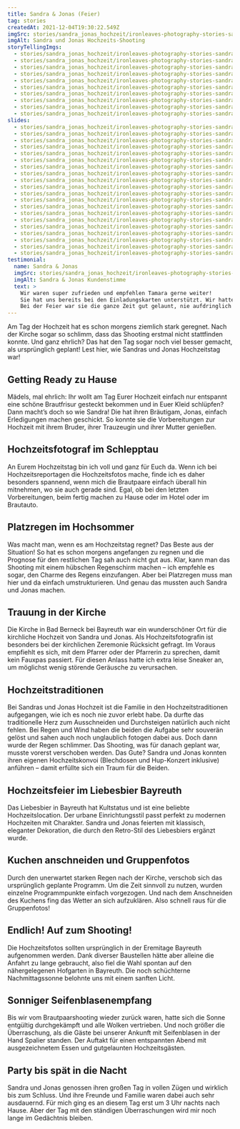```yaml
---
title: Sandra & Jonas (Feier)
tag: stories
createdAt: 2021-12-04T19:30:22.549Z
imgSrc: stories/sandra_jonas_hochzeit/ironleaves-photography-stories-sandra-jonas-hochzeit.jpg
imgAlt: Sandra und Jonas Hochzeits-Shooting
storyTellingImgs:
  - stories/sandra_jonas_hochzeit/ironleaves-photography-stories-sandra-jonas-hochzeit-beitrag-ablauf-getting-ready-braut.jpg
  - stories/sandra_jonas_hochzeit/ironleaves-photography-stories-sandra-jonas-hochzeit-beitrag-ablauf-regen-auto-braut.jpg
  - stories/sandra_jonas_hochzeit/ironleaves-photography-stories-sandra-jonas-hochzeit-beitrag-ablauf-regen-hochzeitstag.jpg
  - stories/sandra_jonas_hochzeit/ironleaves-photography-stories-sandra-jonas-hochzeit-beitrag-ablauf-kirche-bad-berneck.jpg
  - stories/sandra_jonas_hochzeit/ironleaves-photography-stories-sandra-jonas-hochzeit-beitrag-ablauf-hochzeitstraditionen-herz-leinwand.jpg
  - stories/sandra_jonas_hochzeit/ironleaves-photography-stories-sandra-jonas-hochzeit-beitrag-ablauf-liebesbier-hochzeitslocation.jpg
  - stories/sandra_jonas_hochzeit/ironleaves-photography-stories-sandra-jonas-hochzeit-beitrag-ablauf-programm-planen-kuchen-anschneiden.jpg
  - stories/sandra_jonas_hochzeit/ironleaves-photography-stories-sandra-jonas-hochzeit-beitrag-ablauf-brautpaarshooting-hochzeitsshooting.jpg
  - stories/sandra_jonas_hochzeit/ironleaves-photography-stories-sandra-jonas-hochzeit-beitrag-ablauf-seifenblasen-spalier.jpg
  - stories/sandra_jonas_hochzeit/ironleaves-photography-stories-sandra-jonas-hochzeit-beitrag-ablauf-party-erster-tanz.jpg
slides:
  - stories/sandra_jonas_hochzeit/ironleaves-photography-stories-sandra-jonas-hochzeit-slider-reportage-shooting-pfuetze-spiegelung-abends.jpg
  - stories/sandra_jonas_hochzeit/ironleaves-photography-stories-sandra-jonas-hochzeit-slider-reportage-seifenblasen-einmarsch.jpg
  - stories/sandra_jonas_hochzeit/ironleaves-photography-stories-sandra-jonas-hochzeit-slider-shooting-verliebt-vertraulichkeit.jpg
  - stories/sandra_jonas_hochzeit/ironleaves-photography-stories-sandra-jonas-hochzeit-slider-shooting-schnappschuss.jpg
  - stories/sandra_jonas_hochzeit/ironleaves-photography-stories-sandra-jonas-hochzeit-slider-shooting-auf-haenden-tragend-spass.jpg
  - stories/sandra_jonas_hochzeit/ironleaves-photography-stories-sandra-jonas-hochzeit-slider-shooting-blumen-fruehling.jpg
  - stories/sandra_jonas_hochzeit/ironleaves-photography-stories-sandra-jonas-hochzeit-slider-shooting-hofgarten-bayreuth.jpg
  - stories/sandra_jonas_hochzeit/ironleaves-photography-stories-sandra-jonas-hochzeit-slider-shooting-kuss-park-hofgarten-bayreuth.jpg
  - stories/sandra_jonas_hochzeit/ironleaves-photography-stories-sandra-jonas-hochzeit-slider-shooting-momentaufnahme-braut.jpg
  - stories/sandra_jonas_hochzeit/ironleaves-photography-stories-sandra-jonas-hochzeit-slider-shooting-probe-tanz-parkplatz.jpg
  - stories/sandra_jonas_hochzeit/ironleaves-photography-stories-sandra-jonas-hochzeit-slider-reportage-anschnitt-kuchen.jpg
  - stories/sandra_jonas_hochzeit/ironleaves-photography-stories-sandra-jonas-hochzeit-slider-reportage-brautstrass-kuchen.jpg
  - stories/sandra_jonas_hochzeit/ironleaves-photography-stories-sandra-jonas-hochzeit-slider-reportage-deko.jpg
  - stories/sandra_jonas_hochzeit/ironleaves-photography-stories-sandra-jonas-hochzeit-slider-reportage-erster-tanz.jpg
  - stories/sandra_jonas_hochzeit/ironleaves-photography-stories-sandra-jonas-hochzeit-slider-reportage-kirche-location-eckersdorf.jpg
  - stories/sandra_jonas_hochzeit/ironleaves-photography-stories-sandra-jonas-hochzeit-slider-reportage-kirche-segen.jpg
  - stories/sandra_jonas_hochzeit/ironleaves-photography-stories-sandra-jonas-hochzeit-slider-reportage-location-gluehbirnen-detail.jpg
  - stories/sandra_jonas_hochzeit/ironleaves-photography-stories-sandra-jonas-hochzeit-slider-reportage-location-liebesbier.jpg
  - stories/sandra_jonas_hochzeit/ironleaves-photography-stories-sandra-jonas-hochzeit-slider-reportage-regen-nass-hochzeitsauto.jpg
  - stories/sandra_jonas_hochzeit/ironleaves-photography-stories-sandra-jonas-hochzeit-slider-reportage-sitzplan-papeterie.jpg
testimonial:
  name: Sandra & Jonas
  imgSrc: stories/sandra_jonas_hochzeit/ironleaves-photography-stories-sandra-jonas-hochzeit-beitrag-kundenstimme.jpg
  imgAlt: Sandra & Jonas Kundenstimme
  text: >
    Wir waren super zufrieden und empfehlen Tamara gerne weiter! 
    Sie hat uns bereits bei den Einladungskarten unterstützt. Wir hatten einige Vorstellungen und sie hat diese für uns perfekt umgesetzt.
    Bei der Feier war sie die ganze Zeit gut gelaunt, nie aufdringlich und gleichzeitig immer da, um schöne Momente einzufangen.
---
```

Am Tag der Hochzeit hat es schon morgens ziemlich stark geregnet. Nach der Kirche sogar so schlimm, dass das Shooting erstmal nicht stattfinden konnte. Und ganz ehrlich? Das hat den Tag sogar noch viel besser gemacht, als ursprünglich geplant! Lest hier, wie Sandras und Jonas Hochzeitstag war!
<!--more-->
## Getting Ready zu Hause

Mädels, mal ehrlich: Ihr wollt am Tag Eurer Hochzeit einfach nur entspannt eine schöne Brautfrisur gesteckt bekommen und in Euer Kleid schlüpfen? Dann macht’s doch so wie Sandra! Die hat ihren Bräutigam, Jonas, einfach Erledigungen machen geschickt. So konnte sie die Vorbereitungen zur Hochzeit mit ihrem Bruder, ihrer Trauzeugin und ihrer Mutter genießen. 

## Hochzeitsfotograf im Schlepptau

An Eurem Hochzeitstag bin ich voll und ganz für Euch da. Wenn ich bei Hochzeitsreportagen die Hochzeitsfotos mache, finde ich es daher besonders spannend, wenn mich die Brautpaare einfach überall hin mitnehmen, wo sie auch gerade sind. Egal, ob bei den letzten Vorbereitungen, beim fertig machen zu Hause oder im Hotel oder im Brautauto. 

## Platzregen im Hochsommer

Was macht man, wenn es am Hochzeitstag regnet? Das Beste aus der Situation! So hat es schon morgens angefangen zu regnen und die Prognose für den restlichen Tag sah auch nicht gut aus. Klar, kann man das Shooting mit einem hübschen Regenschirm machen – ich empfehle es sogar, den Charme des Regens einzufangen. Aber bei Platzregen muss man hier und da einfach umstrukturieren. Und genau das mussten auch Sandra und Jonas machen.

## Trauung in der Kirche

Die Kirche in Bad Berneck bei Bayreuth war ein wunderschöner Ort für die kirchliche Hochzeit von Sandra und Jonas. Als Hochzeitsfotografin ist besonders bei der kirchlichen Zeremonie Rücksicht gefragt. Im Voraus empfiehlt es sich, mit dem Pfarrer oder der Pfarrerin zu sprechen, damit kein Fauxpas passiert. Für diesen Anlass hatte ich extra leise Sneaker an, um möglichst wenig störende Geräusche zu verursachen. 

## Hochzeitstraditionen

Bei Sandras und Jonas Hochzeit ist die Familie in den Hochzeitstraditionen aufgegangen, wie ich es noch nie zuvor erlebt habe. Da durfte das traditionelle Herz zum Ausschneiden und Durchsteigen natürlich auch nicht fehlen. Bei Regen und Wind haben die beiden die Aufgabe sehr souverän gelöst und sahen auch noch unglaublich fotogen dabei aus. Doch dann wurde der Regen schlimmer. Das Shooting, was für danach geplant war, musste vorerst verschoben werden. Das Gute? Sandra und Jonas konnten ihren eigenen Hochzeitskonvoi (Blechdosen und Hup-Konzert inklusive) anführen – damit erfüllte sich ein Traum für die Beiden.

## Hochzeitsfeier im Liebesbier Bayreuth

Das Liebesbier in Bayreuth hat Kultstatus und ist eine beliebte Hochzeitslocation. Der urbane Einrichtungsstil passt perfekt zu modernen Hochzeiten mit Charakter.  Sandra und Jonas feierten mit klassisch, eleganter Dekoration, die durch den Retro-Stil des Liebesbiers ergänzt wurde. 

## Kuchen anschneiden und Gruppenfotos

Durch den unerwartet starken Regen nach der Kirche, verschob sich das ursprünglich geplante Programm. Um die Zeit sinnvoll zu nutzen, wurden einzelne Programmpunkte einfach vorgezogen. Und nach dem Anschneiden des Kuchens fing das Wetter an sich aufzuklären. Also schnell raus für die Gruppenfotos!

## Endlich! Auf zum Shooting!

Die Hochzeitsfotos sollten ursprünglich in der Eremitage Bayreuth aufgenommen werden. Dank diverser Baustellen hätte aber alleine die Anfahrt zu lange gebraucht, also fiel die Wahl spontan auf den nähergelegenen Hofgarten in Bayreuth. Die noch schüchterne Nachmittagssonne belohnte uns mit einem sanften Licht. 

## Sonniger Seifenblasenempfang

Bis wir vom Brautpaarshooting wieder zurück waren, hatte sich die Sonne entgültig durchgekämpft und alle Wolken vertrieben. Und noch größer die Überraschung, als die Gäste bei unserer Ankunft mit Seifenblasen in der Hand Spalier standen. Der Auftakt für einen entspannten Abend mit ausgezeichnetem Essen und gutgelaunten Hochzeitsgästen.

## Party bis spät in die Nacht

Sandra und Jonas genossen ihren großen Tag in vollen Zügen und wirklich bis zum Schluss. Und ihre Freunde und Familie waren dabei auch sehr ausdauernd. Für mich ging es an diesem Tag erst um 3 Uhr nachts nach Hause. Aber der Tag mit den ständigen Überraschungen wird mir noch lange im Gedächtnis bleiben.
